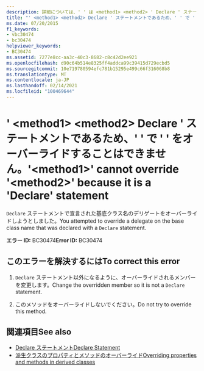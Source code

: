 ```yaml
---
description: 詳細については、' ' は <method1> <method2> ' Declare ' ステートメントであるため、' ' は ' ' をオーバーライドできません
title: "' <method1> <method2> Declare ' ステートメントであるため、' ' で ' ' をオーバーライドすることはできません。"
ms.date: 07/20/2015
f1_keywords:
- vbc30474
- bc30474
helpviewer_keywords:
- BC30474
ms.assetid: 7277e8cc-aa3c-40c3-8682-c8c42d2ee921
ms.openlocfilehash: d90c64b514e8325ff4addca99c39415d729ecbd5
ms.sourcegitcommit: 10e719780594efc781b15295e499c66f316068b8
ms.translationtype: MT
ms.contentlocale: ja-JP
ms.lasthandoff: 02/14/2021
ms.locfileid: "100469644"
---
```

# <a name="method1-cannot-override-method2-because-it-is-a-declare-statement"></a><span data-ttu-id="bd238-103">' \<method1> \<method2> Declare ' ステートメントであるため、' ' で ' ' をオーバーライドすることはできません。</span><span class="sxs-lookup"><span data-stu-id="bd238-103">'\<method1>' cannot override '\<method2>' because it is a 'Declare' statement</span></span>

<span data-ttu-id="bd238-104">`Declare` ステートメントで宣言された基底クラス名のデリゲートをオーバーライドしようとしました。</span><span class="sxs-lookup"><span data-stu-id="bd238-104">You attempted to override a delegate on the base class name that was declared with a `Declare` statement.</span></span>  
  
 <span data-ttu-id="bd238-105">**エラー ID:** BC30474</span><span class="sxs-lookup"><span data-stu-id="bd238-105">**Error ID:** BC30474</span></span>  
  
## <a name="to-correct-this-error"></a><span data-ttu-id="bd238-106">このエラーを解決するには</span><span class="sxs-lookup"><span data-stu-id="bd238-106">To correct this error</span></span>  
  
1. <span data-ttu-id="bd238-107">`Declare` ステートメント以外になるように、オーバーライドされるメンバーを変更します。</span><span class="sxs-lookup"><span data-stu-id="bd238-107">Change the overridden member so it is not a `Declare` statement.</span></span>  
  
2. <span data-ttu-id="bd238-108">このメソッドをオーバーライドしないでください。</span><span class="sxs-lookup"><span data-stu-id="bd238-108">Do not try to override this method.</span></span>  
  
## <a name="see-also"></a><span data-ttu-id="bd238-109">関連項目</span><span class="sxs-lookup"><span data-stu-id="bd238-109">See also</span></span>

- [<span data-ttu-id="bd238-110">Declare ステートメント</span><span class="sxs-lookup"><span data-stu-id="bd238-110">Declare Statement</span></span>](../language-reference/statements/declare-statement.md)
- [<span data-ttu-id="bd238-111">派生クラスのプロパティとメソッドのオーバーライド</span><span class="sxs-lookup"><span data-stu-id="bd238-111">Overriding properties and methods in derived classes</span></span>](../programming-guide/language-features/objects-and-classes/inheritance-basics.md#overriding-properties-and-methods-in-derived-classes)
